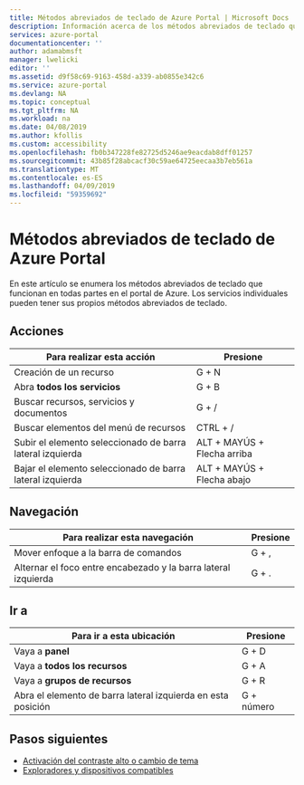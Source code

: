 ```yaml
---
title: Métodos abreviados de teclado de Azure Portal | Microsoft Docs
description: Información acerca de los métodos abreviados de teclado que funcionan en Azure Portal.
services: azure-portal
documentationcenter: ''
author: adamabmsft
manager: lwelicki
editor: ''
ms.assetid: d9f58c69-9163-458d-a339-ab0855e342c6
ms.service: azure-portal
ms.devlang: NA
ms.topic: conceptual
ms.tgt_pltfrm: NA
ms.workload: na
ms.date: 04/08/2019
ms.author: kfollis
ms.custom: accessibility
ms.openlocfilehash: fb0b347228fe82725d5246ae9eacdab8dff01257
ms.sourcegitcommit: 43b85f28abcacf30c59ae64725eecaa3b7eb561a
ms.translationtype: MT
ms.contentlocale: es-ES
ms.lasthandoff: 04/09/2019
ms.locfileid: "59359692"
---
```

# <a name="keyboard-shortcuts-in-the-azure-portal"></a>Métodos abreviados de teclado de Azure Portal

En este artículo se enumera los métodos abreviados de teclado que funcionan en todas partes en el portal de Azure. Los servicios individuales pueden tener sus propios métodos abreviados de teclado.

## <a name="actions"></a>Acciones

|Para realizar esta acción |Presione |
| --- | --- |
|Creación de un recurso|G + N|
|Abra **todos los servicios**|G + B|
|Buscar recursos, servicios y documentos|G + /|
|Buscar elementos del menú de recursos|CTRL + / |
|Subir el elemento seleccionado de barra lateral izquierda |ALT + MAYÚS + Flecha arriba|
|Bajar el elemento seleccionado de barra lateral izquierda |ALT + MAYÚS + Flecha abajo|

## <a name="navigation"></a>Navegación

|Para realizar esta navegación |Presione |
| --- | --- |
|Mover enfoque a la barra de comandos |G + , |
|Alternar el foco entre encabezado y la barra lateral izquierda | G + . |

## <a name="go-to"></a>Ir a

|Para ir a esta ubicación |Presione |
| --- | --- |
|Vaya a **panel** |G + D |
|Vaya a **todos los recursos**|G + A |
|Vaya a **grupos de recursos**|G + R |
|Abra el elemento de barra lateral izquierda en esta posición |G + número|

## <a name="next-steps"></a>Pasos siguientes

- [Activación del contraste alto o cambio de tema](azure-portal-change-theme-high-contrast.md)
- [Exploradores y dispositivos compatibles](../azure-preview-portal-supported-browsers-devices.md)
